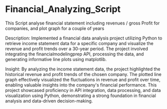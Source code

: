 # Financial_Analyzing_Script
This Script analyse financial statement including revenues / gross Profit for companies, and plot graph for a couple of years

Description:
Implemented a financial data analysis project utilizing Python to retrieve income statement data for a specific company and visualize the revenue and profit trends over a 30-year period. The project involved integrating the financialmodelingprep API, processing the data, and generating informative line plots using matplotlib.

Insight:
By analyzing the income statement data, the project highlighted the historical revenue and profit trends of the chosen company. The plotted line graph effectively visualized the fluctuations in revenue and profit over time, enabling valuable insights into the company's financial performance. This project showcased proficiency in API integration, data processing, and data visualization using Python, demonstrating a strong foundation in financial analysis and data-driven decision-making.
